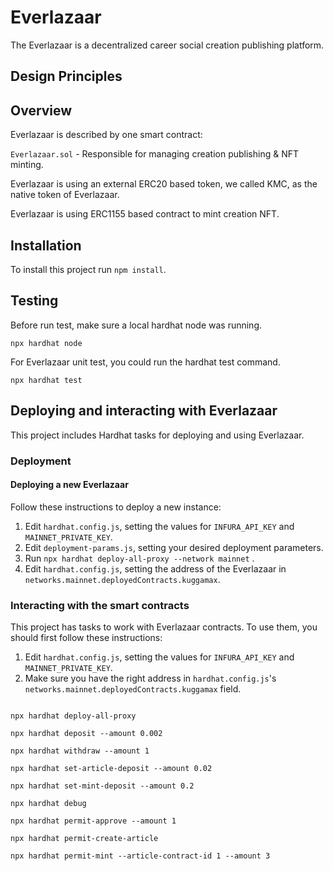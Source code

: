 # Everlazaar

The Everlazaar is a decentralized career social creation publishing platform.

## Design Principles

## Overview

Everlazaar is described by one smart contract:

`Everlazaar.sol` - Responsible for managing creation publishing & NFT minting.

Everlazaar is using an external ERC20 based token, we called KMC, as the native token of Everlazaar.

Everlazaar is using ERC1155 based contract to mint creation NFT.

## Installation

To install this project run `npm install`.

## Testing

Before run test, make sure a local hardhat node was running.

```
npx hardhat node
```

For Everlazaar unit test, you could run the hardhat test command.

```
npx hardhat test
```

## Deploying and interacting with Everlazaar

This project includes Hardhat tasks for deploying and using Everlazaar.

### Deployment

#### Deploying a new Everlazaar

Follow these instructions to deploy a new instance:

1. Edit `hardhat.config.js`, setting the values for `INFURA_API_KEY` and `MAINNET_PRIVATE_KEY`.
2. Edit `deployment-params.js`, setting your desired deployment parameters.
3. Run `npx hardhat deploy-all-proxy --network mainnet` .
4. Edit `hardhat.config.js`, setting the address of the Everlazaar in `networks.mainnet.deployedContracts.kuggamax`.

### Interacting with the smart contracts

This project has tasks to work with Everlazaar contracts. To use them, you should first follow these instructions:

1. Edit `hardhat.config.js`, setting the values for `INFURA_API_KEY` and `MAINNET_PRIVATE_KEY`.
2. Make sure you have the right address in `hardhat.config.js`'s `networks.mainnet.deployedContracts.kuggamax` field.

```

npx hardhat deploy-all-proxy

npx hardhat deposit --amount 0.002

npx hardhat withdraw --amount 1

npx hardhat set-article-deposit --amount 0.02

npx hardhat set-mint-deposit --amount 0.2

npx hardhat debug

npx hardhat permit-approve --amount 1

npx hardhat permit-create-article
 
npx hardhat permit-mint --article-contract-id 1 --amount 3

```


